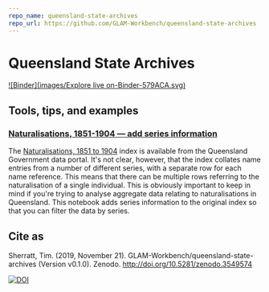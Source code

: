 ```yaml
---
repo_name: queensland-state-archives
repo_url: https://github.com/GLAM-Workbench/queensland-state-archives
---
```


# Queensland State Archives

[![Binder](images/Explore live on-Binder-579ACA.svg)](https://mybinder.org/v2/gh/GLAM-Workbench/queensland-state-archives/master)

## Tools, tips, and examples

### [Naturalisations, 1851-1904 — add series information](https://nbviewer.jupyter.org/github/GLAM-Workbench/queensland-state-archives/blob/master/add_series_info_to_naturalisations_index.ipynb)  
The [Naturalisations, 1851 to 1904](https://data.qld.gov.au/dataset/naturalisations-1851-to-1904) index is available from the Queensland Government data portal. It's not clear, however, that the index collates name entries from a number of different series, with a separate row for each name reference. This means that there can be multiple rows referring to the naturalisation of a single individual. This is obviously important to keep in mind if you're trying to analyse aggregate data relating to naturalisations in Queensland. This notebook adds series information to the original index so that you can filter the data by series.

## Cite as

Sherratt, Tim. (2019, November 21). GLAM-Workbench/queensland-state-archives (Version v0.1.0). Zenodo. <http://doi.org/10.5281/zenodo.3549574>

[![DOI](https://zenodo.org/badge/DOI/10.5281/zenodo.3549574.svg)](https://doi.org/10.5281/zenodo.3549574)
